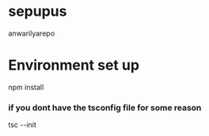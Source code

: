 # sepupus

anwarilyarepo

# Environment set up

npm install

### if you dont have the tsconfig file for some reason

tsc --init
